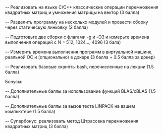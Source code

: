 -- Реализовать на языке C/C++ классические операции перемножения квадратных матриц и умножения матрицы на вектор (3 балла)

-- Разделить программу на несколько модулей и провести сборку через статическую линковку (2 балла)

-- Подготовьте две сборки с флагами -g и  -O3 и измерьте времена выполнения операций с N = 512, 1024..., 4096 (3 бала)

-- Измерить времена выполнения программ в виртуальной машине, реальной ОС и (опционально) в докере (3 балла + 0.5 балла за докер)

-- Реализовать базовые скрипты bash, перечисленные на лекции (1.5 балла)

Бонусы:

-- Дополнительные баллы за использование функций BLAS/cBLAS (1.5 балла)

-- Дополнительные баллы за вызов теста LINPACK на вашем компьютере (1.5 балла)

-- Супербонус: реализовать метод Штрассена перемножения квадратных матриц (3 балла)
